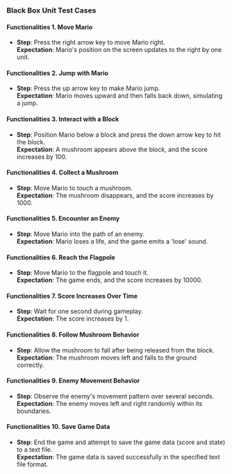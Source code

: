 ### Black Box Unit Test Cases  

#### Functionalities 1. Move Mario
- **Step**: Press the right arrow key to move Mario right.  
  **Expectation**: Mario's position on the screen updates to the right by one unit.

#### Functionalities 2. Jump with Mario
- **Step**: Press the up arrow key to make Mario jump.  
  **Expectation**: Mario moves upward and then falls back down, simulating a jump.

#### Functionalities 3. Interact with a Block
- **Step**: Position Mario below a block and press the down arrow key to hit the block.  
  **Expectation**: A mushroom appears above the block, and the score increases by 100.

#### Functionalities 4. Collect a Mushroom
- **Step**: Move Mario to touch a mushroom.  
  **Expectation**: The mushroom disappears, and the score increases by 1000.

#### Functionalities 5. Encounter an Enemy
- **Step**: Move Mario into the path of an enemy.  
  **Expectation**: Mario loses a life, and the game emits a 'lose' sound.

#### Functionalities 6. Reach the Flagpole
- **Step**: Move Mario to the flagpole and touch it.  
  **Expectation**: The game ends, and the score increases by 10000.

#### Functionalities 7. Score Increases Over Time
- **Step**: Wait for one second during gameplay.  
  **Expectation**: The score increases by 1.

#### Functionalities 8. Follow Mushroom Behavior
- **Step**: Allow the mushroom to fall after being released from the block.  
  **Expectation**: The mushroom moves left and falls to the ground correctly.

#### Functionalities 9. Enemy Movement Behavior
- **Step**: Observe the enemy's movement pattern over several seconds.  
  **Expectation**: The enemy moves left and right randomly within its boundaries. 

#### Functionalities 10. Save Game Data
- **Step**: End the game and attempt to save the game data (score and state) to a text file.  
  **Expectation**: The game data is saved successfully in the specified text file format. 